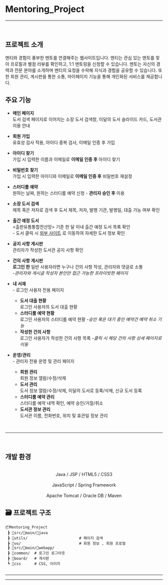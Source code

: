 # Mentoring_Project





-----------------------------------------------------------------------------------------------------------------

<br>

## 프로젝트 소개

멘티와 경험이 풍부한 멘토를 연결해주는 웹사이트입니다. 멘티는 관심 있는 멘토를 찾아 프로필과 별점 리뷰를 확인하고, 1:1 멘토링을 신청할 수 있습니다.
멘토는 자신의 경력과 전문 분야를 소개하며 멘티의 요청을 수락해 지식과 경험을 공유할 수 있습니다. 또한 회원 관리, 게시판을 통한 소통, 마이페이지 기능을 통해 개인화된 서비스를 제공합니다.



## 주요 기능

* **메인 페이지**   
  도서 검색 페이지로 이어지는 소장 도서 검색창, 이달의 도서 슬라이드 카드, 도서관 이용 안내   

* **회원 가입**   
  유효성 검사 적용, 아이디 중복 검사, 이메일 인증 후 가입   
  
* **아이디 찾기**   
  가입 시 입력한 이름과 이메일로 **이메일 인증 후** 아이디 찾기   
  
* **비밀번호 찾기**   
  가입 시 입력한 아이디와 이메일로 **이메일 인증 후** 비밀번호 재설정   
  
* **스터디룸 예약**   
  원하는 날짜, 원하는 스터디룸 예약 신청 - **관리자 승인 후** 이용   
  
* **소장 도서 검색**   
  제목 혹은 저자로 검색 후 도서 제목, 저자, 발행 기관, 발행일, 대출 가능 여부 확인   
  
* **출간 예정 도서**   
  <출판유통통합전산망> 기준 한 달 이내 출간 예정 도서 목록 확인   
  \- 도서 클릭 시 [외부 사이트](https://bnk.kpipa.or.kr/home/v3/addition/adiPromoUpcomingBooktypeList) 로 이동하여 자세한 도서 정보 확인   
  
* **공지 사항 게시판**   
  관리자가 작성한 도서관 공지 사항 확인   
  
* **건의 사항 게시판**   
  **로그인 한** 일반 사용자라면 누구나 건의 사항 작성, 관리자와 댓글로 소통   
  *-관리자와 게시글 작성자 본인만 접근 가능한 프라이빗한 페이지*   
     
* **내 서재**   
  \- 로그인 사용자 전용 페이지   
  + **도서 대출 현황**   
  로그인 사용자의 도서 대출 현황   
  + **스터디룸 예약 현황**   
  로그인 사용자의 스터디룸 예약 현황 *-승인 혹은 대기 중인 예약건 예약 취소 기능*
  + **작성한 건의 사항**   
  로그인 사용자가 작성한 건의 사항 목록 *-클릭 시 해당 건의 사항 상세 페이지로 이동*   

* **운영/관리**   
  \- 관리자 전용 운영 및 관리 페이지   
  + **회원 관리**   
    회원 정보 열람/수정/삭제
  + **도서 관리**   
    도서 정보 열람/수정/삭제, 이달의 도서로 등록/삭제, 신규 도서 등록
  + **스터디룸 예약 관리**   
    스터디룸 예약 내역 확인, 예약 승인/거절/취소
  + **도서관 정보 관리**   
    도서관 이름, 전화번호, 위치 및 휴관일 정보 관리

<br>

-----------------------------------------------------------------------------------------------------------------

<br>

##  개발 환경   

<div align="center">
  
<br>
Java / JSP / HTML5 / CSS3 </br>
<br>
JavaScript / Spring Framework
</br>
<br>
Apache Tomcat / Oracle DB / Maven
</br>
</div>


## 🗃 프로젝트 구조
```
📦Mentoring_Project
 ┣ 📂src/📂main/📂java
 ┣ 📂utils/                       # 페이지 검색
 ┣ 📂vo/                          # 회원 정보 , 회원 프로필
 ┣ 📂src/📂main/📂webapp/               
 ┣ 📂common/  # 로그인 로그아웃
 ┣ 📂board/   # 게시판      
 ┗ 📂css      # CSS, 이미지
 
```

---------------------------------------------------------------------------------------------------



-----------------------------------------------------------------------------------------------------------------
